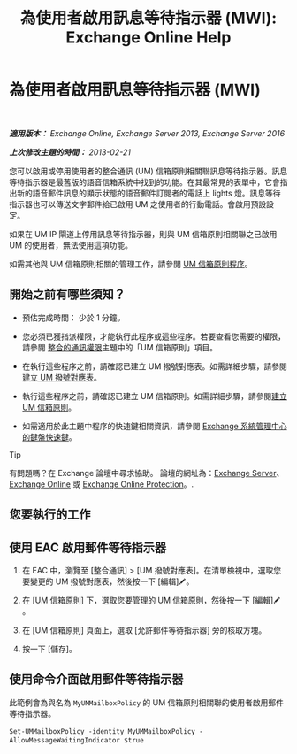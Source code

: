 ﻿---
title: '為使用者啟用訊息等待指示器 (MWI): Exchange Online Help'
TOCTitle: 為使用者啟用訊息等待指示器 (MWI)
ms:assetid: 3d0ca657-00b6-4108-a850-b092fede1f75
ms:mtpsurl: https://technet.microsoft.com/zh-tw/library/Dd335216(v=EXCHG.150)
ms:contentKeyID: 50553966
ms.date: 05/23/2018
mtps_version: v=EXCHG.150
ms.translationtype: MT
---

# 為使用者啟用訊息等待指示器 (MWI)

 

_**適用版本：** Exchange Online, Exchange Server 2013, Exchange Server 2016_

_**上次修改主題的時間：** 2013-02-21_

您可以啟用或停用使用者的整合通訊 (UM) 信箱原則相關聯訊息等待指示器。訊息等待指示器是最舊版的語音信箱系統中找到的功能。在其最常見的表單中，它會指出新的語音郵件訊息的顯示狀態的語音郵件訂閱者的電話上 lights 燈。訊息等待指示器也可以傳送文字郵件給已啟用 UM 之使用者的行動電話。會啟用預設設定。

如果在 UM IP 閘道上停用訊息等待指示器，則與 UM 信箱原則相關聯之已啟用 UM 的使用者，無法使用這項功能。

如需其他與 UM 信箱原則相關的管理工作，請參閱 [UM 信箱原則程序](um-mailbox-policy-procedures-exchange-2013-help.md)。

## 開始之前有哪些須知？

  - 預估完成時間： 少於 1 分鐘。

  - 您必須已獲指派權限，才能執行此程序或這些程序。若要查看您需要的權限，請參閱 [整合的通訊權限](unified-messaging-permissions-exchange-2013-help.md)主題中的「UM 信箱原則」項目。

  - 在執行這些程序之前，請確認已建立 UM 撥號對應表。如需詳細步驟，請參閱[建立 UM 撥號對應表](create-a-um-dial-plan-exchange-2013-help.md)。

  - 執行這些程序之前，請確認已建立 UM 信箱原則。如需詳細步驟，請參閱[建立 UM 信箱原則](create-a-um-mailbox-policy-exchange-2013-help.md)。

  - 如需適用於此主題中程序的快速鍵相關資訊，請參閱 [Exchange 系統管理中心的鍵盤快速鍵](keyboard-shortcuts-in-the-exchange-admin-center-exchange-online-protection-help.md)。


> [!TIP]  
> 有問題嗎？在 Exchange 論壇中尋求協助。 論壇的網址為：<a href="https://go.microsoft.com/fwlink/p/?linkid=60612">Exchange Server</a>、 <a href="https://go.microsoft.com/fwlink/p/?linkid=267542">Exchange Online</a> 或 <a href="https://go.microsoft.com/fwlink/p/?linkid=285351">Exchange Online Protection</a>。.




## 您要執行的工作

## 使用 EAC 啟用郵件等待指示器

1.  在 EAC 中，瀏覽至 \[整合通訊\] \> \[UM 撥號對應表\]。在清單檢視中，選取您要變更的 UM 撥號對應表，然後按一下 \[編輯\]![編輯圖示](images/JJ218640.6f53ccb2-1f13-4c02-bea0-30690e6ea71d(EXCHG.150).gif "編輯圖示")。

2.  在 \[UM 信箱原則\] 下，選取您要管理的 UM 信箱原則，然後按一下 \[編輯\]![編輯圖示](images/JJ218640.6f53ccb2-1f13-4c02-bea0-30690e6ea71d(EXCHG.150).gif "編輯圖示")。

3.  在 \[UM 信箱原則\] 頁面上，選取 \[允許郵件等待指示器\] 旁的核取方塊。

4.  按一下 \[儲存\]。

## 使用命令介面啟用郵件等待指示器

此範例會為與名為 `MyUMMailboxPolicy` 的 UM 信箱原則相關聯的使用者啟用郵件等待指示器。

    Set-UMMailboxPolicy -identity MyUMMailboxPolicy -AllowMessageWaitingIndicator $true

